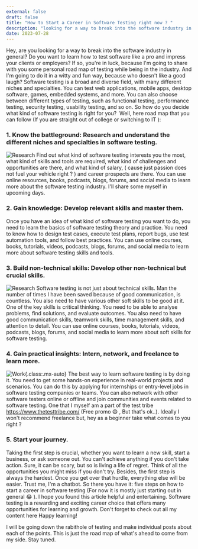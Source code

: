 ```yaml
---
external: false
draft: false
title: "How to Start a Career in Software Testing right now ? "
description: "looking for a way to break into the software industry in general.. ? Here's the blog"
date: 2023-07-28
---
```

Hey, are you looking for a way to break into the software industry in general? Do you want to learn how to test software like a pro and impress your clients or employers? If so, you're in luck, because I'm going to share with you some personal road map of testing while being in the industry. And I'm going to do it in a witty and fun way, because who doesn't like a good laugh?
Software testing is a broad and diverse field, with many different niches and specialties. You can test web applications, mobile apps, desktop software, games, embedded systems, and more. You can also choose between different types of testing, such as functional testing, performance testing, security testing, usability testing, and so on. So how do you decide what kind of software testing is right for you? 
Well, here road map that you can follow (If you are straight out of college or switching to IT ):
### 1. Know the battleground: Research and understand the different niches and specialties in software testing. 
![Research](/images/researcher.png)
Find out what kind of software testing interests you the most, what kind of skills and tools are required, what kind of challenges and opportunities are there, and what kind of salary, ( cause just passion does not fuel your vehicle right ? )  and career prospects are there. You can use online resources, books, podcasts, blogs, forums, and social media to learn more about the software testing industry. I'll share some myself in upcoming days. 
### 2. Gain knowledge: Develop relevant skills and master them.
Once you have an idea of what kind of software testing you want to do, you need to learn the basics of software testing theory and practice. You need to know how to design test cases, execute test plans, report bugs, use test automation tools, and follow best practices. You can use online courses, books, tutorials, videos, podcasts, blogs, forums, and social media to learn more about software testing skills and tools.
### 3. Build non-technical skills: Develop other non-technical but crucial skills.
![Research](/images/networkingpeople.png)
Software testing is not just about technical skills. Man the number of times I have been saved because of good communication, is countless. You also need to have various other soft skills to be good at it. One of the key skills is critical thinking. You need to be able to analyse problems, find solutions, and evaluate outcomes. You also need to have good communication skills, teamwork skills, time management skills, and attention to detail. You can use online courses, books, tutorials, videos, podcasts, blogs, forums, and social media to learn more about soft skills for software testing.
### 4. Gain practical insights: Intern, network, and freelance to learn more.
![Work](https://media.tenor.com/7GwaUZNvyK8AAAAC/building.gif){.class:.mx-auto}
The best way to learn software testing is by doing it. You need to get some hands-on experience in real-world projects and scenarios. You can do this by applying for internships or entry-level jobs in software testing companies or teams. You can also network with other software testers online or offline and join communities and events related to software testing. One that I myself am a part of the test tribe https://www.thetesttribe.com/ (Free promo 😄 , But that's ok..). Ideally I won't recommend freelance but, hey as a beginner take what comes to you right ? 
### 5. Start your journey.
Taking the first step is crucial, whether you want to learn a new skill, start a business, or ask someone out. You can't achieve anything if you don't take action. Sure, it can be scary, but so is living a life of regret. Think of all the opportunities you might miss if you don't try. Besides, the first step is always the hardest. Once you get over that hurdle, everything else will be easier. Trust me, I'm a chatbot.
So there you have it: five steps on how to start a career in software testing (For now it is mostly just starting out in general 😂 ). I hope you found this article helpful and entertaining. Software testing is a rewarding and exciting career choice that offers many opportunities for learning and growth. Don't forget to check out all my content here Happy learning!

I will be going down the rabithole of testing and make individual posts about each of the points. This is just the road map of what's ahead to come from my side. Stay tuned.